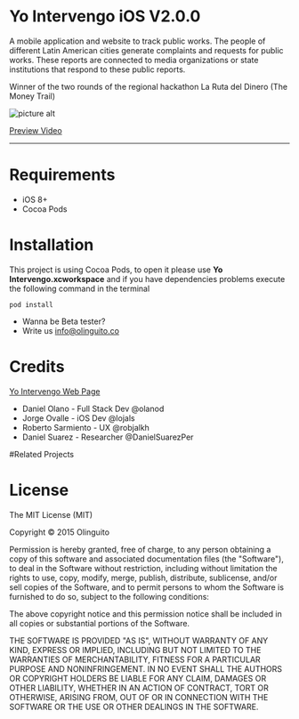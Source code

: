 # Yo Intervengo iOS V2.0.0 

A mobile application and website to track public works. The people of different Latin American cities generate complaints and requests for public works. These reports are connected to media organizations or state institutions that respond to these public reports.

Winner of the two rounds of the regional hackathon La Ruta del Dinero (The Money Trail)

![picture alt](http://i.imgur.com/TEavgW0l.png "Yo Intervengo Look and feel")

[Preview Video](http://youtu.be/usObFXx_XUE)



- - - -

# Requirements

* iOS 8+
* Cocoa Pods

# Installation

This project is using Cocoa Pods, to open it please use **Yo Intervengo.xcworkspace** and if you have dependencies problems execute the following command in the terminal

`pod install`


* Wanna be Beta tester?
* Write us info@olinguito.co


# Credits
[Yo Intervengo Web Page](http://yointervengo.co/)

* Daniel Olano - Full Stack Dev @olanod
* Jorge Ovalle - iOS Dev @lojals
* Roberto Sarmiento - UX @robjalkh
* Daniel Suarez - Researcher @DanielSuarezPer

#Related Projects




# License

The MIT License (MIT)

Copyright © 2015 Olinguito

Permission is hereby granted, free of charge, to any person obtaining a copy
of this software and associated documentation files (the "Software"), to deal
in the Software without restriction, including without limitation the rights
to use, copy, modify, merge, publish, distribute, sublicense, and/or sell
copies of the Software, and to permit persons to whom the Software is
furnished to do so, subject to the following conditions:

The above copyright notice and this permission notice shall be included in
all copies or substantial portions of the Software.

THE SOFTWARE IS PROVIDED "AS IS", WITHOUT WARRANTY OF ANY KIND, EXPRESS OR
IMPLIED, INCLUDING BUT NOT LIMITED TO THE WARRANTIES OF MERCHANTABILITY,
FITNESS FOR A PARTICULAR PURPOSE AND NONINFRINGEMENT. IN NO EVENT SHALL THE
AUTHORS OR COPYRIGHT HOLDERS BE LIABLE FOR ANY CLAIM, DAMAGES OR OTHER
LIABILITY, WHETHER IN AN ACTION OF CONTRACT, TORT OR OTHERWISE, ARISING FROM,
OUT OF OR IN CONNECTION WITH THE SOFTWARE OR THE USE OR OTHER DEALINGS IN
THE SOFTWARE.